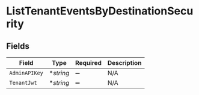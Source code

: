 # ListTenantEventsByDestinationSecurity


## Fields

| Field              | Type               | Required           | Description        |
| ------------------ | ------------------ | ------------------ | ------------------ |
| `AdminAPIKey`      | **string*          | :heavy_minus_sign: | N/A                |
| `TenantJwt`        | **string*          | :heavy_minus_sign: | N/A                |